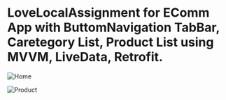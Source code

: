 # LoveLocalAssignment for EComm App with ButtomNavigation TabBar, Caretegory List, Product List using MVVM, LiveData, Retrofit.

![Home](https://github.com/abhishekraics001/LoveLocalAssignment/assets/24320154/4252e0eb-ec88-4715-9844-b90eb5af0a53)

![Product](https://github.com/abhishekraics001/LoveLocalAssignment/assets/24320154/cda96211-82ac-42b9-ae24-ba4eda5e629e)

